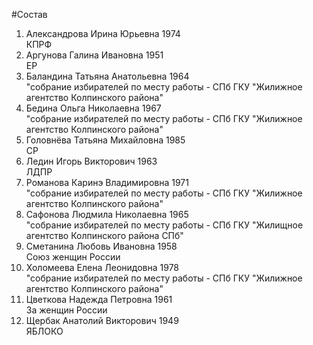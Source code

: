 #Состав
1. Александрова Ирина Юрьевна 1974   
    КПРФ
2. Аргунова Галина Ивановна 1951   
    ЕР
3. Баландина Татьяна Анатольевна 1964   
    "собрание избирателей по месту работы - СПб ГКУ "Жилижное агентство Колпинского района"
4. Бедина Ольга Николаевна 1967   
    "собрание избирателей по месту работы - СПб ГКУ "Жилижное агентство Колпинского района"
5. Головнёва Татьяна Михайловна 1985   
    СР
6. Ледин Игорь Викторович 1963   
    ЛДПР
7. Романова Каринэ Владимировна 1971   
    "собрание избирателей по месту работы - СПб ГКУ "Жилижное агентство Колпинского района"
8. Сафонова Людмила Николаевна 1965   
    "собрание избирателей по месту работы - СПб ГКУ "Жилищное агентство Колпинского района СПб"
9. Сметанина Любовь Ивановна 1958   
    Союз женщин России
10. Холомеева Елена Леонидовна 1978   
    "собрание избирателей по месту работы - СПб ГКУ "Жилижное агентство Колпинского района"
11. Цветкова Надежда Петровна 1961   
    За женщин России
12. Щербак Анатолий Викторович 1949   
    ЯБЛОКО
